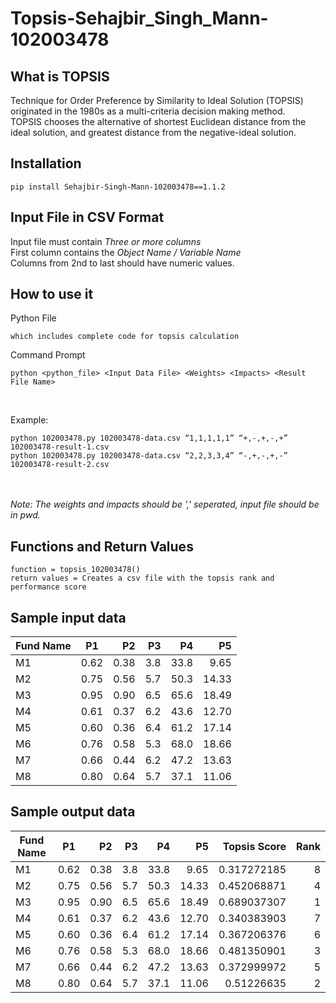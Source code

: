 # Topsis-Sehajbir_Singh_Mann-102003478

## What is TOPSIS
Technique for Order Preference by Similarity to Ideal Solution (TOPSIS) originated in the 1980s as a multi-criteria decision making method.
<br> 
TOPSIS chooses the alternative of shortest Euclidean distance from the ideal solution, and greatest distance from the negative-ideal solution.

## Installation
```pip install Sehajbir-Singh-Mann-102003478==1.1.2```

## Input File in CSV Format
Input file must contain <i>Three or more columns</i>
<br>
First column contains the <i>Object Name / Variable Name </i>
<br>
Columns from 2nd to last should have numeric values.

## How to use it
Python File<br>
```
which includes complete code for topsis calculation
```
Command Prompt<br>
```
python <python_file> <Input Data File> <Weights> <Impacts> <Result File Name>
```
<br>

Example:<br>
```
python 102003478.py 102003478-data.csv “1,1,1,1,1” “+,-,+,-,+” 102003478-result-1.csv
python 102003478.py 102003478-data.csv “2,2,3,3,4” “-,+,-,+,-” 102003478-result-2.csv
```
<br><br>
<i>Note: The weights and impacts should be ',' seperated, input file should be in pwd.</i> 

## Functions and Return Values

```
function = topsis_102003478()
return values = Creates a csv file with the topsis rank and performance score
```

## Sample input data
| Fund Name       | P1 | P2 | P3 | P4 | P5 |
| ------------- |:-------------:| -----:|-----:|-----:|-----:|
| M1    | 0.62 | 0.38 | 3.8 | 33.8 | 9.65  | 
 | M2    | 0.75 | 0.56 | 5.7 | 50.3 | 14.33 | 
 | M3    | 0.95 | 0.90 | 6.5 | 65.6 | 18.49 | 
 | M4    | 0.61 | 0.37 | 6.2 | 43.6 | 12.70 | 
 | M5    | 0.60 | 0.36 | 6.4 | 61.2 | 17.14 | 
 | M6    | 0.76 | 0.58 | 5.3 | 68.0 | 18.66 | 
 | M7    | 0.66 | 0.44 | 6.2 | 47.2 | 13.63 | 
 | M8    | 0.80 | 0.64 | 5.7 | 37.1 | 11.06 | 


## Sample output data
| Fund Name       | P1 | P2 | P3 | P4 | P5 | Topsis Score | Rank |
| ------------- |:-------------:| -----:|-----:|-----:|-----:| ---: | ---: |
| M1    | 0.62 | 0.38 | 3.8 | 33.8 | 9.65  |  0.317272185       | 8           | 
| M2    | 0.75 | 0.56 | 5.7 | 50.3 | 14.33 |  0.452068871       | 4           | 
| M3    | 0.95 | 0.90 | 6.5 | 65.6 | 18.49 |  0.689037307       | 1           | 
| M4    | 0.61 | 0.37 | 6.2 | 43.6 | 12.70 |  0.340383903       | 7           | 
| M5    | 0.60 | 0.36 | 6.4 | 61.2 | 17.14 |  0.367206376       | 6           |
| M6    | 0.76 | 0.58 | 5.3 | 68.0 | 18.66 |  0.481350901       | 3           | 
| M7    | 0.66 | 0.44 | 6.2 | 47.2 | 13.63 |  0.372999972       | 5           | 
| M8    | 0.80 | 0.64 | 5.7 | 37.1 | 11.06 |  0.51226635        | 2           | 